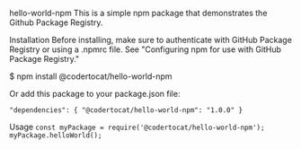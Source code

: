 hello-world-npm
This is a simple npm package that demonstrates the Github Package Registry.

Installation
Before installing, make sure to authenticate with GitHub Package Registry or using a .npmrc file. See "Configuring npm for use with GitHub Package Registry."

$ npm install @codertocat/hello-world-npm

Or add this package to your package.json file:

``` "dependencies": { "@codertocat/hello-world-npm": "1.0.0" } ```

Usage
``` const myPackage = require('@codertocat/hello-world-npm'); myPackage.helloWorld(); ```
